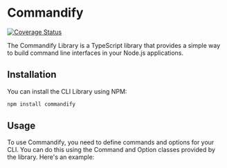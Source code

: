 # Commandify

[![Coverage Status](https://coveralls.io/repos/github/Lokicoule/commandify/badge.svg?branch=main)](https://coveralls.io/github/Lokicoule/commandify?branch=main)

The Commandify Library is a TypeScript library that provides a simple way to build command line interfaces in your Node.js applications.

## Installation

You can install the CLI Library using NPM:

```sh
npm install commandify
```

## Usage

To use Commandify, you need to define commands and options for your CLI. You can do this using the Command and Option classes provided by the library. Here's an example:
